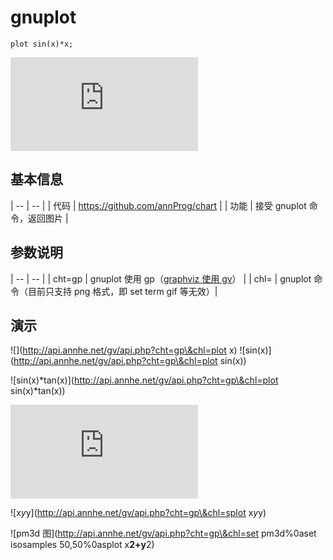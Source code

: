 # gnuplot

```
plot sin(x)*x;
```

![](https://api.annhe.net/api.php?cht=gp&chl=plot+sin%28x%29%2Ax%3B)

## 基本信息

| -- | -- |
| 代码 | <https://github.com/annProg/chart> |
| 功能 | 接受 gnuplot 命令，返回图片 |

## 参数说明

| -- | -- |
| cht=gp | gnuplot 使用 gp（[graphviz 使用 gv](http://www.annhe.net/article-3196.html)） |
| chl=<gnuplot command> | gnuplot 命令（目前只支持 png 格式，即 set term gif 等无效）|

## 演示
![](http://api.annhe.net/gv/api.php?cht=gp\&chl=plot x)
![sin(x)](http://api.annhe.net/gv/api.php?cht=gp\&chl=plot sin\(x\))

![sin(x)*tan(x)](http://api.annhe.net/gv/api.php?cht=gp\&chl=plot sin\(x\)*tan\(x\))

![多个函数](http://api.annhe.net/gv/api.php?cht=gp&chl=plot%20sin(x)%20title%20%27sin%27,tan(x)%20title%20%27tan%27,cos(x))

![x*y*y](http://api.annhe.net/gv/api.php?cht=gp\&chl=splot x*y*y)

![pm3d 图](http://api.annhe.net/gv/api.php?cht=gp\&chl=set pm3d%0aset isosamples 50,50%0asplot x**2+y**2)
